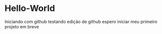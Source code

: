 # Hello-World
Iniciando com github 
testando edição de github
espero iniciar meu primeiro projeto em breve 
